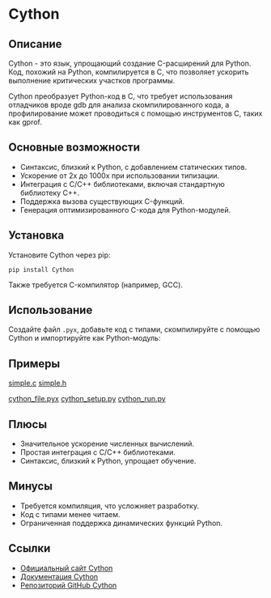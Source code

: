 # Cython

## Описание
Cython - это язык, упрощающий создание C-расширений для Python. Код, похожий на Python, компилируется в C, что позволяет ускорить выполнение критических участков программы.

Cython преобразует Python-код в C, что требует использования отладчиков вроде gdb для анализа скомпилированного кода, а профилирование может проводиться с помощью инструментов C, таких как gprof.

## Основные возможности
- Синтаксис, близкий к Python, с добавлением статических типов.
- Ускорение от 2x до 1000x при использовании типизации.
- Интеграция с C/C++ библиотеками, включая стандартную библиотеку C++.
- Поддержка вызова существующих C-функций.
- Генерация оптимизированного C-кода для Python-модулей.

## Установка
Установите Cython через pip:
```
pip install Cython
```
Также требуется C-компилятор (например, GCC).

## Использование
Создайте файл `.pyx`, добавьте код с типами, скомпилируйте с помощью Cython и импортируйте как Python-модуль:

## Примеры
[simple.c](../examples/c/simple.c)
[simple.h](../examples/c/simple.h)

[cython_file.pyx](../examples/c/cython_file.pyx)
[cython_setup.py](../examples/c/cython_setup.py)
[cython_run.py](../examples/c/cython_run.py)

## Плюсы
- Значительное ускорение численных вычислений.
- Простая интеграция с C/C++ библиотеками.
- Синтаксис, близкий к Python, упрощает обучение.

## Минусы
- Требуется компиляция, что усложняет разработку.
- Код с типами менее читаем.
- Ограниченная поддержка динамических функций Python.

## Ссылки
- [Официальный сайт Cython](https://cython.org/)
- [Документация Cython](https://cython.readthedocs.io/en/latest/)
- [Репозиторий GitHub Cython](https://github.com/cython/cython)